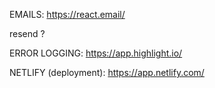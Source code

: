 EMAILS:
https://react.email/

resend ?

ERROR LOGGING:
https://app.highlight.io/

NETLIFY (deployment):
https://app.netlify.com/

